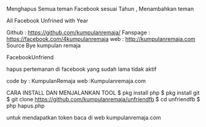 Menghapus Semua teman Facebook sesuai Tahun , Menambahkan teman

All Facebook Unfrined with Year


<!---[Sumber Coding Source Create Bye]-->
Github : https://github.com/kumpulanremaja/
Fanspage :  https://facebook.com/4kumpulanremaja
web : http://kumpulanremaja.com
Source Bye kumpulan remaja
<!---[Sumber Coding Source Create Bye]-->

FacebookUnfriend

hapus pertemanan di facebook yang sudah lama tidak aktif

code by : KumpulanRemaja
web :Kumpulanremaja.com

CARA INSTALL DAN MENJALANKAN TOOL
  $ pkg install php
  $ pkg install git
  $ git clone https://github.com/kumpulanremaja/unfriendfb
  $ cd unfriendfb
  $ php hapus.php
  
  
untuk mendapatkan token baca di web kumpulanremaja.com
